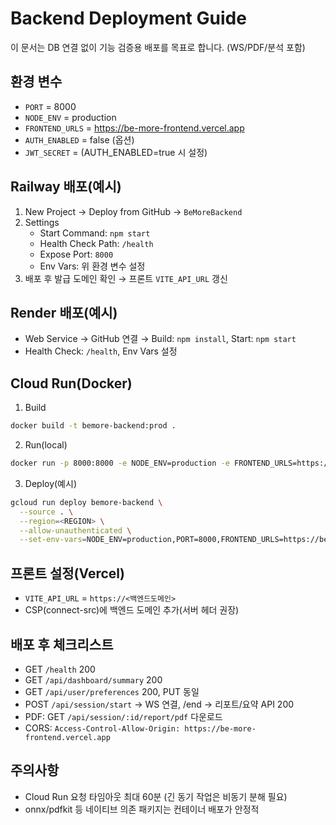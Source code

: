# Backend Deployment Guide

이 문서는 DB 연결 없이 기능 검증용 배포를 목표로 합니다. (WS/PDF/분석 포함)

## 환경 변수
- `PORT` = 8000
- `NODE_ENV` = production
- `FRONTEND_URLS` = https://be-more-frontend.vercel.app
- `AUTH_ENABLED` = false (옵션)
- `JWT_SECRET` = (AUTH_ENABLED=true 시 설정)

## Railway 배포(예시)
1) New Project → Deploy from GitHub → `BeMoreBackend`
2) Settings
   - Start Command: `npm start`
   - Health Check Path: `/health`
   - Expose Port: `8000`
   - Env Vars: 위 환경 변수 설정
3) 배포 후 발급 도메인 확인 → 프론트 `VITE_API_URL` 갱신

## Render 배포(예시)
- Web Service → GitHub 연결 → Build: `npm install`, Start: `npm start`
- Health Check: `/health`, Env Vars 설정

## Cloud Run(Docker)
1) Build
```bash
docker build -t bemore-backend:prod .
```
2) Run(local)
```bash
docker run -p 8000:8000 -e NODE_ENV=production -e FRONTEND_URLS=https://be-more-frontend.vercel.app bemore-backend:prod
```
3) Deploy(예시)
```bash
gcloud run deploy bemore-backend \
  --source . \
  --region=<REGION> \
  --allow-unauthenticated \
  --set-env-vars=NODE_ENV=production,PORT=8000,FRONTEND_URLS=https://be-more-frontend.vercel.app
```

## 프론트 설정(Vercel)
- `VITE_API_URL` = `https://<백엔드도메인>`
- CSP(connect-src)에 백엔드 도메인 추가(서버 헤더 권장)

## 배포 후 체크리스트
- GET `/health` 200
- GET `/api/dashboard/summary` 200
- GET `/api/user/preferences` 200, PUT 동일
- POST `/api/session/start` → WS 연결, /end → 리포트/요약 API 200
- PDF: GET `/api/session/:id/report/pdf` 다운로드
- CORS: `Access-Control-Allow-Origin: https://be-more-frontend.vercel.app`

## 주의사항
- Cloud Run 요청 타임아웃 최대 60분 (긴 동기 작업은 비동기 분해 필요)
- onnx/pdfkit 등 네이티브 의존 패키지는 컨테이너 배포가 안정적
